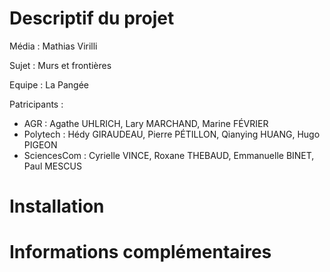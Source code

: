 # Descriptif du projet

Média : Mathias Virilli

Sujet : Murs et frontières

Equipe : La Pangée

Patricipants :

- AGR : Agathe UHLRICH, Lary MARCHAND, Marine FÉVRIER
- Polytech : Hédy GIRAUDEAU, Pierre PÉTILLON, Qianying HUANG, Hugo 
PIGEON
- SciencesCom : Cyrielle VINCE, Roxane THEBAUD, Emmanuelle BINET, Paul 
MESCUS

# Installation

# Informations complémentaires
